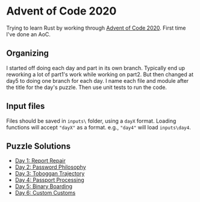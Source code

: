 # Advent of Code 2020
Trying to learn Rust by working through [Advent of Code 2020](https://adventofcode.com/2020/). First time I've done an AoC.

## Organizing

I started off doing each day and part in its own branch. Typically end up reworking a lot of part1's work while working on part2. But then changed at day5 to doing one branch for each day. I name each file and module after the title for the day's puzzle. Then use unit tests to run the code.

## Input files

Files should be saved in `inputs\` folder, using a `dayX` format. Loading functions will accept `"dayX"` as a format. e.g., `"day4"` will load `inputs\day4`.

## Puzzle Solutions

- [Day 1: Report Repair](src/report_repair.rs)
- [Day 2: Password Philosophy](src/password_philosophy.rs)
- [Day 3: Toboggan Trajectory](src/toboggan_trajectory.rs)
- [Day 4: Passport Processing](src/passport_processing.rs)
- [Day 5: Binary Boarding](src/binary_boarding.rs)
- [Day 6: Custom Customs](src/custom_customs.rs)
